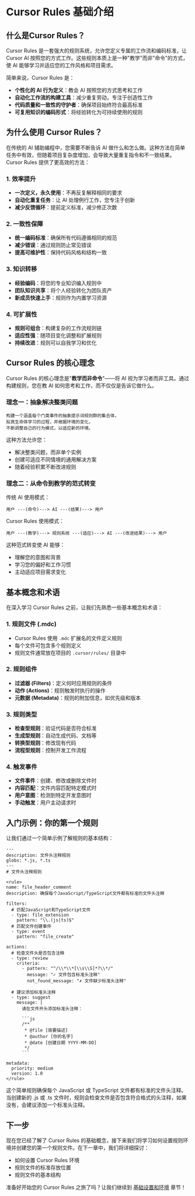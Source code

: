 # Cursor Rules 基础介绍

## 什么是Cursor Rules？

Cursor Rules 是一套强大的规则系统，允许您定义专属的工作流和编码标准，让 Cursor AI 按照您的方式工作。这些规则本质上是一种"教学"而非"命令"的方式，使 AI 能够学习并适应您的工作风格和项目需求。

简单来说，Cursor Rules 是：
- **个性化的 AI 行为定义**：教会 AI 按照您的方式思考和工作
- **自动化工作流的构建工具**：减少重复劳动，专注于创造性工作
- **代码质量和一致性的守护者**：确保项目始终符合最高标准
- **可复用知识的编码形式**：将经验转化为可持续使用的规则

## 为什么使用 Cursor Rules？

在传统的 AI 辅助编程中，您需要不断告诉 AI 做什么和怎么做。这种方法在简单任务中有效，但随着项目复杂度增加，会导致大量重复指令和不一致结果。Cursor Rules 提供了更高效的方法：

### 1. 效率提升
- **一次定义，永久使用**：不再反复解释相同的要求
- **自动化重复任务**：让 AI 处理例行工作，您专注于创新
- **减少反馈循环**：提前定义标准，减少修正次数

### 2. 一致性保障
- **统一编码标准**：确保所有代码遵循相同的规范
- **减少错误**：通过规则防止常见错误
- **提高可维护性**：保持代码风格和结构一致

### 3. 知识转移
- **经验编码**：将您的专业知识编入规则中
- **团队知识共享**：将个人经验转化为团队资产
- **新成员快速上手**：规则作为内置学习资源

### 4. 可扩展性
- **规则可组合**：构建复杂的工作流规则链
- **适应性强**：随项目变化调整和扩展规则
- **持续改进**：规则可以自我学习和优化

## Cursor Rules 的核心理念

Cursor Rules 的核心理念是"**教学而非命令**"——将 AI 视为学习者而非工具。通过构建规则，您在教 AI 如何思考和工作，而不仅仅是告诉它做什么。

### 理念一：抽象解决整类问题

```
构建一个涵盖每个门类事件的抽象提示词规则群的集合体，
拟真生命体学习的过程，并根据环境的变化，
不断调整自己的行为模式，以适应新的环境。
```

这种方法允许您：
- 解决整类问题，而非单个实例
- 创建可适应不同情境的通用解决方案
- 随着经验积累不断改进规则

### 理念二：从命令到教学的范式转变

传统 AI 使用模式：
```
用户 ---(命令)---> AI ---(结果)---> 用户
```

Cursor Rules 使用模式：
```
用户 ---(教学)---> 规则系统 ---(适应)---> AI ---(改进结果)---> 用户
```

这种范式转变使 AI 能够：
- 理解您的意图和背景
- 学习您的偏好和工作习惯
- 主动适应项目需求变化

## 基本概念和术语

在深入学习 Cursor Rules 之前，让我们先熟悉一些基本概念和术语：

### 1. 规则文件 (.mdc)
- Cursor Rules 使用 `.mdc` 扩展名的文件定义规则
- 每个文件可包含多个规则定义
- 规则文件通常放在项目的 `.cursor/rules/` 目录中

### 2. 规则组件
- **过滤器 (Filters)**：定义何时应用规则的条件
- **动作 (Actions)**：规则触发时执行的操作
- **元数据 (Metadata)**：规则的附加信息，如优先级和版本

### 3. 规则类型
- **检查型规则**：验证代码是否符合标准
- **生成型规则**：自动生成代码、文档等
- **转换型规则**：修改现有代码
- **流程型规则**：控制开发工作流程

### 4. 触发事件
- **文件事件**：创建、修改或删除文件时
- **内容匹配**：文件内容匹配特定模式时
- **用户意图**：检测到特定开发意图时
- **手动触发**：用户主动请求时

## 入门示例：你的第一个规则

让我们通过一个简单示例了解规则的基本结构：

```rule
---
description: 文件头注释规则
globs: *.js, *.ts
---
# 文件头注释规则

<rule>
name: file_header_comment
description: 确保每个JavaScript/TypeScript文件都有标准的文件头注释

filters:
  # 匹配JavaScript和TypeScript文件
  - type: file_extension
    pattern: "\\.(js|ts)$"
  # 匹配文件创建事件
  - type: event
    pattern: "file_create"

actions:
  # 检查文件头是否包含注释
  - type: review
    criteria:
      - pattern: "^/\\*\\*[\\s\\S]*?\\*/"
        message: "✓ 文件包含标准头注释"
        not_found_message: "✗ 文件缺少标准头注释"

  # 建议添加标准头注释
  - type: suggest
    message: |
      请在文件开头添加标准头注释：
      
      ```js
      /**
       * @file [简要描述]
       * @author [你的名字]
       * @date [创建日期 YYYY-MM-DD]
       */
      ```

metadata:
  priority: medium
  version: 1.0
</rule>
```

这个简单规则确保每个 JavaScript 或 TypeScript 文件都有标准的文件头注释。当创建新的 .js 或 .ts 文件时，规则会检查文件是否包含符合格式的头注释，如果没有，会建议添加一个标准头注释。

## 下一步

现在您已经了解了 Cursor Rules 的基础概念，接下来我们将学习如何设置规则环境并创建您的第一个规则文件。在下一章中，我们将详细探讨：

- 如何设置 Cursor Rules 环境
- 规则文件的标准存放位置
- 规则文件的基本结构

准备好开始您的 Cursor Rules 之旅了吗？让我们继续到 [基础设置和环境](02-BasicSetup.md) 章节！ 